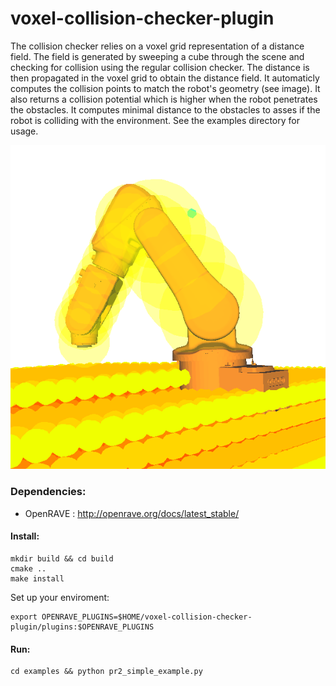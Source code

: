 voxel-collision-checker-plugin
==============================

The collision checker relies on a voxel grid representation of a distance field. The field is generated by sweeping a cube through the scene and checking for collision using the regular collision checker. The distance is then propagated in the voxel grid to obtain the distance field. It automaticly computes the collision points to match the robot's geometry (see image). It also returns a collision potential which is higher when the robot penetrates the obstacles. It computes minimal distance to the obstacles to asses if the robot is colliding with the environment. See the examples directory for usage.

![Collision points and voxel sign distance field](abbie.png)

### Dependencies:

* OpenRAVE : http://openrave.org/docs/latest_stable/


#### Install:

    mkdir build && cd build
    cmake ..
    make install
    
 Set up your enviroment:

    export OPENRAVE_PLUGINS=$HOME/voxel-collision-checker-plugin/plugins:$OPENRAVE_PLUGINS
    
#### Run:
    
    cd examples && python pr2_simple_example.py
